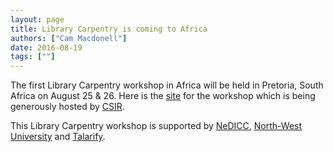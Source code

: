 ```yaml
---
layout: page
title: Library Carpentry is coming to Africa
authors: ["Cam Macdonell"]
date: 2016-08-19
tags: [""]
---
```


The first Library Carpentry workshop in Africa will be held in Pretoria, South Africa on August 25 & 26.  Here is the [site](https://cmacdonell.github.io/2016-08-25-CSIR/) for the workshop which is being
generously hosted by [CSIR](http://www.csir.co.za/).

This Library Carpentry workshop is supported by [NeDICC](https://nedicc.com/), [North-West University](http://nwu.ac.za/) and [Talarify](http://www.talarify.co.za/). 
